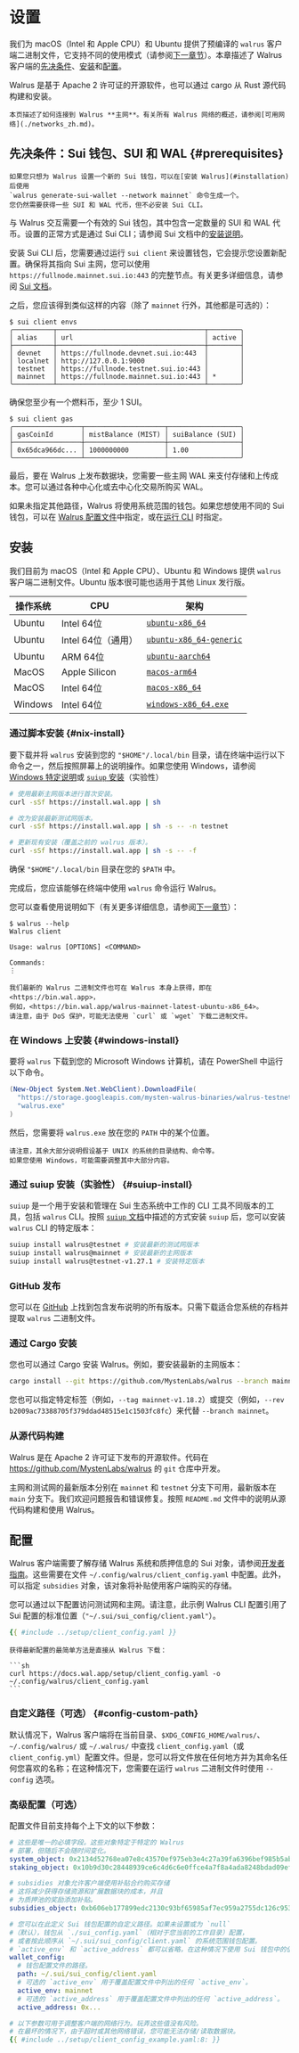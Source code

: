 # 设置

我们为 macOS（Intel 和 Apple CPU）和 Ubuntu 提供了预编译的 `walrus` 客户端二进制文件，它支持不同的使用模式（请参阅[下一章节](./interacting_zh.md)）。本章描述了 Walrus 客户端的[先决条件](#prerequisites)、[安装](#installation)和[配置](#configuration)。

Walrus 是基于 Apache 2 许可证的开源软件，也可以通过 cargo 从 Rust 源代码构建和安装。

```admonish info title="Walrus 网络"
本页描述了如何连接到 Walrus **主网**。有关所有 Walrus 网络的概述，请参阅[可用网络](./networks_zh.md)。
```

## 先决条件：Sui 钱包、SUI 和 WAL {#prerequisites}

```admonish tip title="快速钱包设置"
如果您只想为 Walrus 设置一个新的 Sui 钱包，可以在[安装 Walrus](#installation) 后使用 
`walrus generate-sui-wallet --network mainnet` 命令生成一个。
您仍然需要获得一些 SUI 和 WAL 代币，但不必安装 Sui CLI。
```

与 Walrus 交互需要一个有效的 Sui 钱包，其中包含一定数量的 SUI 和 WAL 代币。设置的正常方式是通过 Sui CLI；请参阅 Sui 文档中的[安装说明](https://docs.sui.io/guides/developer/getting-started/sui-install)。

安装 Sui CLI 后，您需要通过运行 `sui client` 来设置钱包，它会提示您设置新配置。确保将其指向 Sui 主网，您可以使用 `https://fullnode.mainnet.sui.io:443` 的完整节点。有关更多详细信息，请参阅 [Sui 文档](https://docs.sui.io/guides/developer/getting-started/connect)。

之后，您应该得到类似这样的内容（除了 `mainnet` 行外，其他都是可选的）：

```terminal
$ sui client envs
╭──────────┬─────────────────────────────────────┬────────╮
│ alias    │ url                                 │ active │
├──────────┼─────────────────────────────────────┼────────┤
│ devnet   │ https://fullnode.devnet.sui.io:443  │        │
│ localnet │ http://127.0.0.1:9000               │        │
│ testnet  │ https://fullnode.testnet.sui.io:443 │        │
│ mainnet  │ https://fullnode.mainnet.sui.io:443 │ *      │
╰──────────┴─────────────────────────────────────┴────────╯
```

确保您至少有一个燃料币，至少 1 SUI。

```terminal
$ sui client gas
╭─────────────────┬────────────────────┬──────────────────╮
│ gasCoinId       │ mistBalance (MIST) │ suiBalance (SUI) │
├─────────────────┼────────────────────┼──────────────────┤
│ 0x65dca966dc... │ 1000000000         │ 1.00             │
╰─────────────────┴────────────────────┴──────────────────╯
```

最后，要在 Walrus 上发布数据块，您需要一些主网 WAL 来支付存储和上传成本。您可以通过各种中心化或去中心化交易所购买 WAL。

如果未指定其他路径，Walrus 将使用系统范围的钱包。如果您想使用不同的 Sui 钱包，可以在 [Walrus 配置文件](#configuration)中指定，或在[运行 CLI](./interacting_zh.md) 时指定。

## 安装

我们目前为 macOS（Intel 和 Apple CPU）、Ubuntu 和 Windows 提供 `walrus` 客户端二进制文件。Ubuntu 版本很可能也适用于其他 Linux 发行版。

| 操作系统 | CPU                    | 架构                                                                                                                         |
| -------- | ---------------------- | ---------------------------------------------------------------------------------------------------------------------------- |
| Ubuntu   | Intel 64位             | [`ubuntu-x86_64`](https://storage.googleapis.com/mysten-walrus-binaries/walrus-mainnet-latest-ubuntu-x86_64)                 |
| Ubuntu   | Intel 64位（通用）     | [`ubuntu-x86_64-generic`](https://storage.googleapis.com/mysten-walrus-binaries/walrus-mainnet-latest-ubuntu-x86_64-generic) |
| Ubuntu   | ARM 64位               | [`ubuntu-aarch64`](https://storage.googleapis.com/mysten-walrus-binaries/walrus-mainnet-latest-ubuntu-aarch64)               |
| MacOS    | Apple Silicon          | [`macos-arm64`](https://storage.googleapis.com/mysten-walrus-binaries/walrus-mainnet-latest-macos-arm64)                     |
| MacOS    | Intel 64位             | [`macos-x86_64`](https://storage.googleapis.com/mysten-walrus-binaries/walrus-mainnet-latest-macos-x86_64)                   |
| Windows  | Intel 64位             | [`windows-x86_64.exe`](https://storage.googleapis.com/mysten-walrus-binaries/walrus-mainnet-latest-windows-x86_64.exe)       |

### 通过脚本安装 {#nix-install}

要下载并将 `walrus` 安装到您的 `"$HOME"/.local/bin` 目录，请在终端中运行以下命令之一，然后按照屏幕上的说明操作。如果您使用 Windows，请参阅 [Windows 特定说明](#windows-install)或 [`suiup` 安装](#suiup-install)（实验性）

```sh
# 使用最新主网版本进行首次安装。
curl -sSf https://install.wal.app | sh

# 改为安装最新测试网版本。
curl -sSf https://install.wal.app | sh -s -- -n testnet

# 更新现有安装（覆盖之前的 walrus 版本）。
curl -sSf https://install.wal.app | sh -s -- -f
```

确保 `"$HOME"/.local/bin` 目录在您的 `$PATH` 中。

完成后，您应该能够在终端中使用 `walrus` 命令运行 Walrus。

您可以查看使用说明如下（有关更多详细信息，请参阅[下一章节](./interacting_zh.md)）：

```terminal
$ walrus --help
Walrus client

Usage: walrus [OPTIONS] <COMMAND>

Commands:
⋮
```

```admonish tip
我们最新的 Walrus 二进制文件也可在 Walrus 本身上获得，即在 <https://bin.wal.app>，
例如，<https://bin.wal.app/walrus-mainnet-latest-ubuntu-x86_64>。
请注意，由于 DoS 保护，可能无法使用 `curl` 或 `wget` 下载二进制文件。
```

### 在 Windows 上安装 {#windows-install}

要将 `walrus` 下载到您的 Microsoft Windows 计算机，请在 PowerShell 中运行以下命令。

```PowerShell
(New-Object System.Net.WebClient).DownloadFile(
  "https://storage.googleapis.com/mysten-walrus-binaries/walrus-testnet-latest-windows-x86_64.exe",
  "walrus.exe"
)
```

然后，您需要将 `walrus.exe` 放在您的 `PATH` 中的某个位置。

```admonish title="Windows"
请注意，其余大部分说明假设基于 UNIX 的系统的目录结构、命令等。
如果您使用 Windows，可能需要调整其中大部分内容。
```

### 通过 suiup 安装（实验性） {#suiup-install}

`suiup` 是一个用于安装和管理在 Sui 生态系统中工作的 CLI 工具不同版本的工具，包括 `walrus` CLI。按照 [`suiup` 文档](https://github.com/MystenLabs/suiup?tab=readme-ov-file#installation)中描述的方式安装 `suiup` 后，您可以安装 `walrus` CLI 的特定版本：

```sh
suiup install walrus@testnet # 安装最新的测试网版本
suiup install walrus@mainnet # 安装最新的主网版本
suiup install walrus@testnet-v1.27.1 # 安装特定版本
```

### GitHub 发布

您可以在 [GitHub](https://github.com/MystenLabs/walrus/releases) 上找到包含发布说明的所有版本。只需下载适合您系统的存档并提取 `walrus` 二进制文件。

### 通过 Cargo 安装

您也可以通过 Cargo 安装 Walrus。例如，要安装最新的主网版本：

```sh
cargo install --git https://github.com/MystenLabs/walrus --branch mainnet walrus-service --locked
```

您也可以指定特定标签（例如，`--tag mainnet-v1.18.2`）或提交（例如，`--rev b2009ac73388705f379ddad48515e1c1503fc8fc`）来代替 `--branch mainnet`。

### 从源代码构建

Walrus 是在 Apache 2 许可证下发布的开源软件。代码在 <https://github.com/MystenLabs/walrus> 的 `git` 仓库中开发。

主网和测试网的最新版本分别在 `mainnet` 和 `testnet` 分支下可用，最新版本在 `main` 分支下。我们欢迎问题报告和错误修复。按照 `README.md` 文件中的说明从源代码构建和使用 Walrus。

## 配置

Walrus 客户端需要了解存储 Walrus 系统和质押信息的 Sui 对象，请参阅[开发者指南](../dev-guide/sui-struct_zh.md#system-and-staking-information)。这些需要在文件 `~/.config/walrus/client_config.yaml` 中配置。此外，可以指定 `subsidies` 对象，该对象将补贴使用客户端购买的存储。

您可以通过以下配置访问测试网和主网。请注意，此示例 Walrus CLI 配置引用了 Sui 配置的标准位置（`"~/.sui/sui_config/client.yaml"`）。

```yaml
{{ #include ../setup/client_config.yaml }}
```

<!-- markdownlint-disable code-fence-style -->
~~~admonish tip
获得最新配置的最简单方法是直接从 Walrus 下载：

```sh
curl https://docs.wal.app/setup/client_config.yaml -o ~/.config/walrus/client_config.yaml
```
~~~
<!-- markdownlint-enable code-fence-style -->

### 自定义路径（可选） {#config-custom-path}

默认情况下，Walrus 客户端将在当前目录、`$XDG_CONFIG_HOME/walrus/`、`~/.config/walrus/` 或 `~/.walrus/` 中查找 `client_config.yaml`（或 `client_config.yml`）配置文件。但是，您可以将文件放在任何地方并为其命名任何您喜欢的名称；在这种情况下，您需要在运行 `walrus` 二进制文件时使用 `--config` 选项。

### 高级配置（可选）

配置文件目前支持每个上下文的以下参数：

```yaml
# 这些是唯一的必填字段。这些对象特定于特定的 Walrus 
# 部署，但随后不会随时间变化。
system_object: 0x2134d52768ea07e8c43570ef975eb3e4c27a39fa6396bef985b5abc58d03ddd2
staking_object: 0x10b9d30c28448939ce6c4d6c6e0ffce4a7f8a4ada8248bdad09ef8b70e4a3904

# subsidies 对象允许客户端使用补贴合约购买存储
# 这将减少获得存储资源和扩展数据块的成本，并且
# 为质押池的奖励添加补贴。
subsidies_object: 0xb606eb177899edc2130c93bf65985af7ec959a2755dc126c953755e59324209e

# 您可以在此定义 Sui 钱包配置的自定义路径。如果未设置或为 `null`
#（默认），钱包从 `./sui_config.yaml`（相对于您当前的工作目录）配置，
# 或者按此顺序从 `~/.sui/sui_config/client.yaml` 的系统范围钱包配置。
# `active_env` 和 `active_address` 都可以省略，在这种情况下使用 Sui 钱包中的值。
wallet_config:
  # 钱包配置文件的路径。
  path: ~/.sui/sui_config/client.yaml
  # 可选的 `active_env` 用于覆盖配置文件中列出的任何 `active_env`。
  active_env: mainnet
  # 可选的 `active_address` 用于覆盖配置文件中列出的任何 `active_address`。
  active_address: 0x...

# 以下参数可用于调整客户端的网络行为。玩弄这些值没有风险。
# 在最坏的情况下，由于超时或其他网络错误，您可能无法存储/读取数据块。
{{ #include ../setup/client_config_example.yaml:8: }}
```